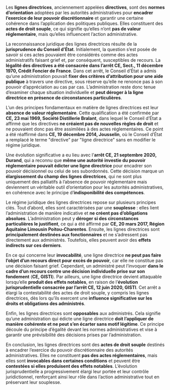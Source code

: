 Les **lignes directrices**, anciennement appelées **directives**, sont des **normes d’orientation** adoptées par les autorités administratives pour **encadrer l’exercice de leur pouvoir discrétionnaire** et garantir une certaine cohérence dans l’application des politiques publiques. Elles constituent des **actes de droit souple**, ce qui signifie qu’elles n’ont **pas de valeur réglementaire**, mais qu’elles influencent l’action administrative.

La reconnaissance juridique des lignes directrices résulte de la **jurisprudence du Conseil d’État**. Initialement, la question s’est posée de savoir si ces actes pouvaient être considérés comme des actes administratifs faisant grief et, par conséquent, susceptibles de recours. La **légalité des directives a été consacrée dans l’arrêt CE, Sect., 11 décembre 1970, Crédit Foncier de France**. Dans cet arrêt, le Conseil d’État a admis qu’une administration pouvait **fixer des critères d’attribution pour une aide publique** à travers une directive, sous réserve qu’elle ne renonce pas à son pouvoir d’appréciation au cas par cas. L’administration reste donc tenue d’examiner chaque situation individuelle et **peut déroger à la ligne directrice en présence de circonstances particulières**.

L’un des principes fondamentaux en matière de lignes directrices est leur **absence de valeur réglementaire**. Cette qualification a été confirmée par **CE, 23 mai 1969, Société Distillerie Bralant**, dans lequel le Conseil d’État a affirmé que les directives **ne créaient pas de nouvelles règles de droit** et ne pouvaient donc pas être assimilées à des actes réglementaires. Ce point a été réaffirmé dans **CE, 19 décembre 2014, Jousselin**, où le Conseil d’État a remplacé le terme "directive" par "ligne directrice" sans en modifier le régime juridique.

Une évolution significative a eu lieu avec l’**arrêt CE, 21 septembre 2020, Durand**, qui a reconnu que **même une autorité investie du pouvoir réglementaire pouvait édicter une ligne directrice** pour encadrer son pouvoir décisionnel ou celui de ses subordonnés. Cette décision marque un **élargissement du champ des lignes directrices**, qui ne sont plus uniquement des palliatifs à l’absence de pouvoir réglementaire mais deviennent un véritable outil d’orientation pour les autorités administratives, en cohérence avec le principe d’**indisponibilité des compétences**.

Le régime juridique des lignes directrices repose sur plusieurs principes clés. Tout d’abord, elles sont caractérisées par une **souplesse** : elles lient l’administration de manière indicative et **ne créent pas d’obligations absolues**. L’administration peut y **déroger si des circonstances particulières le justifient**, ce qui a été affirmé par **CE, 20 mars 2017, Région Aquitaine Limousin Poitou-Charentes**. Ensuite, les lignes directrices sont **principalement destinées aux fonctionnaires** et ne s’adressent pas directement aux administrés. Toutefois, elles peuvent avoir des **effets indirects sur ces derniers**.

En ce qui concerne leur **invocabilité**, une ligne directrice **ne peut pas faire l’objet d’un recours direct pour excès de pouvoir**, car elle ne constitue pas une décision faisant grief. Cependant, un administré peut l’invoquer **dans le cadre d’un recours contre une décision individuelle prise sur son fondement** (**CE, GISTI**). Par ailleurs, une ligne directrice devient attaquable lorsqu’elle **produit des effets notables**, en raison de l’**évolution jurisprudentielle consacrée par l’arrêt CE, 12 juin 2020, GISTI**. Cet arrêt a élargi la contestabilité des actes de droit souple, y compris les lignes directrices, dès lors qu’ils exercent une **influence significative sur les droits et obligations des administrés**.

Enfin, les lignes directrices sont **opposables** aux administrés. Cela signifie qu’une administration qui édicte une ligne directrice **doit l’appliquer de manière cohérente et ne peut s’en écarter sans motif légitime**. Ce principe découle du principe d’égalité devant les normes administratives et vise à garantir une prévisibilité des décisions prises par l’administration.

En conclusion, les lignes directrices sont des **actes de droit souple** destinés à encadrer l’exercice du pouvoir discrétionnaire des autorités administratives. Elles ne constituent **pas des actes réglementaires**, mais elles sont **invocables dans certaines conditions** et peuvent être **contestées si elles produisent des effets notables**. L’évolution jurisprudentielle a progressivement élargi leur portée et leur contrôle juridictionnel, renforçant ainsi leur rôle dans l’action administrative tout en préservant leur souplesse.